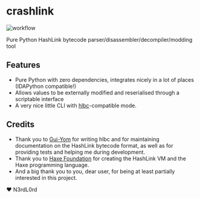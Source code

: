 # crashlink

![workflow](https://github.com/N3rdL0rd/crashlink/actions/workflows/python-package.yml/badge.svg)

Pure Python HashLink bytecode parser/disassembler/decompiler/modding tool

## Features

- Pure Python with zero dependencies, integrates nicely in a lot of places (IDAPython compatible!)
- Allows values to be externally modified and reserialised through a scriptable interface
- A very nice little CLI with [hlbc](https://github.com/Gui-Yom/hlbc)-compatible mode.

## Credits

- Thank you to [Gui-Yom](https://github.com/Gui-Yom) for writing hlbc and for maintaining documentation on the HashLink bytecode format, as well as for providing tests and helping me during development.
- Thank you to [Haxe Foundation](https://haxe.org/) for creating the HashLink VM and the Haxe programming language.
- And a big thank you to you, dear user, for being at least partially interested in this project.

:heart: N3rdL0rd
